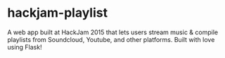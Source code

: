# hackjam-playlist
A web app built at HackJam 2015 that lets users stream music & compile playlists from Soundcloud, Youtube, and other platforms.
Built with love using Flask!
